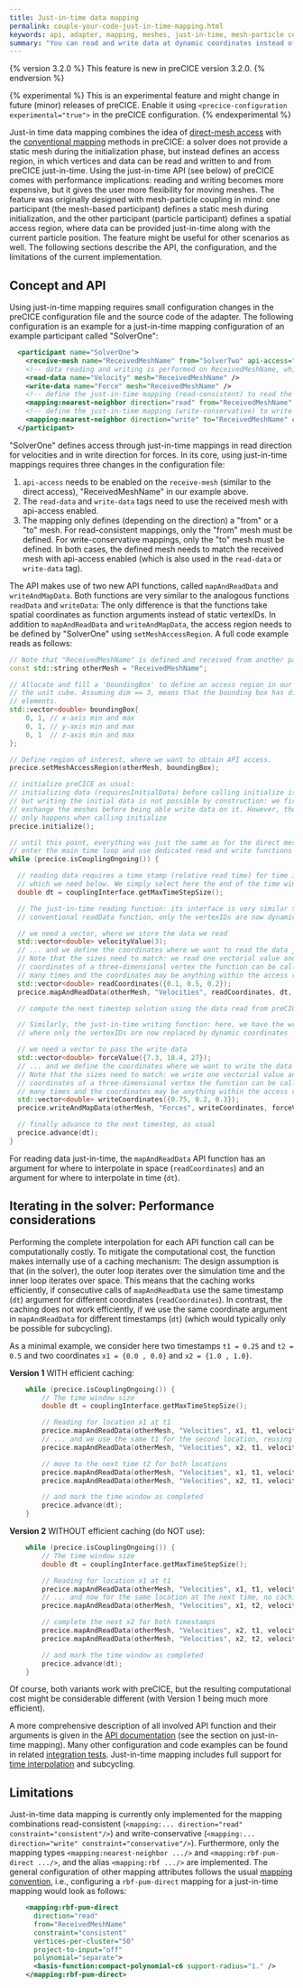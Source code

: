 ```yaml
---
title: Just-in-time data mapping
permalink: couple-your-code-just-in-time-mapping.html
keywords: api, adapter, mapping, meshes, just-in-time, mesh-particle coupling, DEM
summary: "You can read and write data at dynamic coordinates instead of static vertex IDs using specific optional API functions."
---
```


{% version 3.2.0 %}
This feature is new in preCICE version 3.2.0.
{% endversion %}

{% experimental %}
This is an experimental feature and might change in future (minor) releases of preCICE. Enable it using `<precice-configuration experimental="true">` in the preCICE configuration.
{% endexperimental %}

Just-in time data mapping combines the idea of [direct-mesh access](couple-your-code-direct-access.html) with the [conventional mapping](configuration-mapping.html) methods in preCICE: a solver does not provide a static mesh during the initialization phase, but instead defines an access region, in which vertices and data can be read and written to and from preCICE just-in-time. Using the just-in-time API (see below) of preCICE comes with performance implications: reading and writing becomes more expensive, but it gives the user more flexibility for moving meshes. The feature was originally designed with mesh-particle coupling in mind: one participant (the mesh-based participant) defines a static mesh during initialization, and the other participant (particle participant) defines a spatial access region, where data can be provided just-in-time along with the current particle position. The feature might be useful for other scenarios as well. The following sections describe the API, the configuration, and the limitations of the current implementation.

## Concept and API

Using just-in-time mapping requires small configuration changes in the preCICE configuration file and the source code of the adapter. The following configuration is an example for a just-in-time mapping configuration of an example participant called "SolverOne":

```xml
  <participant name="SolverOne">
    <receive-mesh name="ReceivedMeshName" from="SolverTwo" api-access="true" />
    <!-- data reading and writing is performed on ReceivedMeshName, which is a received mesh with api-access enabled -->
    <read-data name="Velocity" mesh="ReceivedMeshName" />
    <write-data name="Force" mesh="ReceivedMeshName" />
    <!-- define the just-in-time mapping (read-consistent) to read the velocities, note the empty "to" mesh for the read direction-->
    <mapping:nearest-neighbor direction="read" from="ReceivedMeshName" constraint="consistent" />
    <!-- define the just-in-time mapping (write-conservative) to write forces, note the empty "from" mesh for the write direction-->
    <mapping:nearest-neighbor direction="write" to="ReceivedMeshName" constraint="conservative" />
  </participant>
```

"SolverOne" defines access through just-in-time mappings in read direction for velocities and in write direction for forces. In its core, using just-in-time mappings requires three changes in the configuration file:

1. `api-access` needs to be enabled on the `receive-mesh` (similar to the direct access), "ReceivedMeshName" in our example above.
2. The `read-data` and `write-data` tags need to use the received mesh with api-access enabled.
3. The mapping only defines (depending on the direction) a "from" or a "to" mesh. For read-consistent mappings, only the "from" mesh must be defined. For write-conservative mappings, only the "to" mesh must be defined. In both cases, the defined mesh needs to match the received mesh with api-access enabled (which is also used in the `read-data` or `write-data` tag).

The API makes use of two new API functions, called `mapAndReadData` and `writeAndMapData`. Both functions are very similar to the analogous functions `readData` and `writeData`: The only difference is that the functions take spatial coordinates as function arguments instead of static vertexIDs. In addition to `mapAndReadData` and `writeAndMapData`, the access region needs to be defined by "SolverOne" using `setMeshAccessRegion`. A full code example reads as follows:

```cpp
// Note that "ReceivedMeshName" is defined and received from another participant
const std::string otherMesh = "ReceivedMeshName";

// Allocate and fill a 'boundingBox' to define an access region in our example, we use
// the unit cube. Assuming dim == 3, means that the bounding box has dim * 2 == 6
// elements.
std::vector<double> boundingBox{
    0, 1, // x-axis min and max
    0, 1, // y-axis min and max
    0, 1  // z-axis min and max
};

// Define region of interest, where we want to obtain API access.
precice.setMeshAccessRegion(otherMesh, boundingBox);

// initialize preCICE as usual:
// initializing data (requiresInitialData) before calling initialize is possible,
// but writing the initial data is not possible by construction: we first need to
// exchange the meshes before being able write data on it. However, the mesh exchange
// only happens when calling initialize
precice.initialize();

// until this point, everything was just the same as for the direct mesh access, now we
// enter the main time loop and use dedicated read and write functions
while (precice.isCouplingOngoing()) {

  // reading data requires a time stamp (relative read time) for time interpolation,
  // which we need below. We simply select here the end of the time window
  double dt = couplingInterface.getMaxTimeStepSize();

  // The just-in-time reading function: its interface is very similar to the
  // conventional readData function, only the vertexIDs are now dynamic coordinates:

  // we need a vector, where we store the data we read
  std::vector<double> velocityValue(3);
  // ... and we define the coordinates where we want to read the data just-in-time.
  // Note that the sizes need to match: we read one vectorial value and provide
  // coordinates of a three-dimensional vertex the function can be called abitrarily
  // many times and the coordinates may be anything within the access region
  std::vector<double> readCoordinates({0.1, 0.5, 0.2});
  precice.mapAndReadData(otherMesh, "Velocities", readCoordinates, dt, velocityValue);

  // compute the next timestep solution using the data read from preCICE

  // Similarly, the just-in-time writing function: here, we have the write function,
  // where only the vertexIDs are now replaced by dynamic coordinates

  // we need a vector to pass the write data
  std::vector<double> forceValue({7.3, 18.4, 27});
  // ... and we define the coordinates where we want to write the data just-in-time.
  // Note that the sizes need to match: we write one vectorial value and provide
  // coordinates of a three-dimensional vertex the function can be called abitrarily
  // many times and the coordinates may be anything within the access region
  std::vector<double> writeCoordinates({0.75, 0.2, 0.3});
  precice.writeAndMapData(otherMesh, "Forces", writeCoordinates, forceValue);

  // finally advance to the next timestep, as usual
  precice.advance(dt);
}
```

For reading data just-in-time, the `mapAndReadData` API function has an argument for where to interpolate in space (`readCoordinates`) and an argument for where to interpolate in time (`dt`).

## Iterating in the solver: Performance considerations

Performing the complete interpolation for each API function call can be computationally costly.
To mitigate the computational cost, the function makes internally use of a caching mechanism:
The design assumption is that (in the solver), the outer loop iterates over the simulation time and the inner loop iterates over space.
This means that the caching works efficiently, if consecutive calls of `mapAndReadData` use the same timestamp (`dt`) argument for different coordinates (`readCoordinates`).
In contrast, the caching does not work efficiently, if we use the same coordinate argument in `mapAndReadData` for different timestamps (`dt`) (which would typically only be possible for subcycling).

As a minimal example, we consider here two timestamps `t1 = 0.25` and `t2 = 0.5` and two coordinates `x1 = {0.0 , 0.0}` and `x2 = {1.0 , 1.0}`.

**Version 1** WITH efficient caching:

```cpp
    while (precice.isCouplingOngoing()) {
        // The time window size
        double dt = couplingInterface.getMaxTimeStepSize();

        // Reading for location x1 at t1
        precice.mapAndReadData(otherMesh, "Velocities", x1, t1, velocityValue);
        // ... and we use the same t1 for the second location, reusing the caching effectively
        precice.mapAndReadData(otherMesh, "Velocities", x2, t1, velocityValue);

        // move to the next time t2 for both locations
        precice.mapAndReadData(otherMesh, "Velocities", x1, t1, velocityValue);
        precice.mapAndReadData(otherMesh, "Velocities", x2, t1, velocityValue);

        // and mark the time window as completed
        precice.advance(dt);
    }
```

**Version 2** WITHOUT efficient caching (do NOT use):

```cpp
    while (precice.isCouplingOngoing()) {
        // The time window size
        double dt = couplingInterface.getMaxTimeStepSize();

        // Reading for location x1 at t1
        precice.mapAndReadData(otherMesh, "Velocities", x1, t1, velocityValue);
        // ... and now for the same location at the next time, no caching used here
        precice.mapAndReadData(otherMesh, "Velocities", x1, t2, velocityValue);

        // complete the next x2 for both timestamps
        precice.mapAndReadData(otherMesh, "Velocities", x2, t1, velocityValue);
        precice.mapAndReadData(otherMesh, "Velocities", x2, t2, velocityValue);

        // and mark the time window as completed
        precice.advance(dt);
    }
```

Of course, both variants work with preCICE, but the resulting computational cost might be considerable different (with Version 1 being much more efficient).

A more comprehensive description of all involved API function and their arguments is given in the [API documentation](/doxygen/main/classprecice_1_1Participant.html) (see the section on just-in-time mapping). Many other configuration and code examples can be found in related [integration tests](https://github.com/precice/precice/tree/develop/tests/serial/just-in-time-mapping). Just-in-time mapping includes full support for [time interpolation](couple-your-code-waveform.html) and subcycling.

## Limitations

Just-in-time data mapping is currently only implemented for the mapping combinations read-consistent (`<mapping:... direction="read" constraint="consistent"/>`) and write-conservative (`<mapping:... direction="write" constraint="conservative"/>`). Furthermore, only the mapping types `<mapping:nearest-neighbor .../>` and `<mapping:rbf-pum-direct .../>`, and the alias `<mapping:rbf .../>` are implemented. The general configuration of other mapping attributes follows the usual [mapping convention](configuration-mapping.html), i.e., configuring a `rbf-pum-direct` mapping for a just-in-time mapping would look as follows:

```xml
    <mapping:rbf-pum-direct
      direction="read"
      from="ReceivedMeshName"
      constraint="consistent"
      vertices-per-cluster="50"
      project-to-input="off"
      polynomial="separate">
      <basis-function:compact-polynomial-c6 support-radius="1." />
    </mapping:rbf-pum-direct>
```
